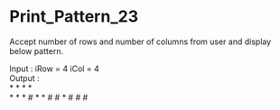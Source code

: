 # Print_Pattern_23

Accept number of rows and number of columns from user and display
below pattern.

Input : iRow = 4	iCol = 4            
Output : 	                                                          
          *       *       *       *         
          *       *       *       #
          *       *       #       #
          *       #       #       #
